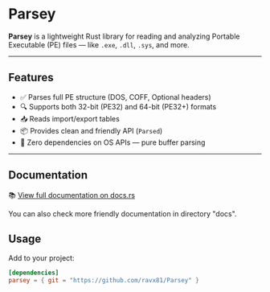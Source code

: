# Parsey

**Parsey** is a lightweight Rust library for reading and analyzing Portable Executable (PE) files — like `.exe`, `.dll`, `.sys`, and more.

---

## Features

- ✅ Parses full PE structure (DOS, COFF, Optional headers)
- 🔍 Supports both 32-bit (PE32) and 64-bit (PE32+) formats
- 📥 Reads import/export tables
- 📦 Provides clean and friendly API (`Parsed`)
- 🔧 Zero dependencies on OS APIs — pure buffer parsing

---
## Documentation

📚 [View full documentation on docs.rs](https://docs.rs/parsey_rs)

You can also check more friendly documentation in directory "docs".

## Usage

Add to your project:

```toml
[dependencies]
parsey = { git = "https://github.com/ravx81/Parsey" }
